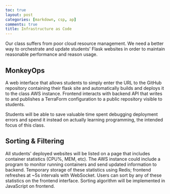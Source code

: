```yaml
---
toc: true
layout: post
categories: [markdown, csp, ap]
comments: true
title: Infrastructure as Code
---
```


Our class suffers from poor cloud resource management. We need a better way to orchestrate and update students' Flask websites in order to maintain reasonable performance and reason usage.

## MonkeyOps

A web interface that allows students to simply enter the URL to the GitHub repository containing their flask site and automatically builds and deploys it to the class AWS instance. Frontend interacts with backend API that writes to and publishes a TerraForm configuration to a public repository visible to students.

Students will be able to save valuable time spent debugging deployment errors and spend it instead on actually learning programming, the intended focus of this class.

## Sorting & Filtering

All students' deployed websites will be listed on a page that includes container statistics (CPU%, MEM, etc). The AWS instance could include a program to monitor running containers and send updated information to backend. Temporary storage of these statistics using Redis; frontend refreshes at ~5s intervals with WebSocket. Users can sort by any of these statistics on the frontend interface. Sorting algorithm will be implemented in JavaScript on frontend.
